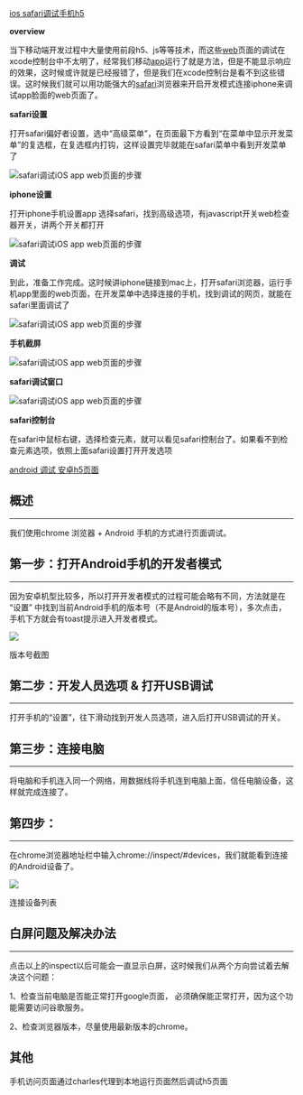 [ios safari调试手机h5](https://www.miaokee.com/406834.html)


**overview**

当下移动端开发过程中大量使用前段h5、js等等技术，而这些[web](https://www.miaokee.com/default/index/url?u=aHR0cDovL3d3dy56enZpcHMuY29tL2FydGljbGUvMTM3MTA5Lmh0bWw=)页面的调试在xcode控制台中不太明了，经常我们移动[app](https://www.miaokee.com/default/index/url?u=aHR0cDovL3d3dy56enZpcHMuY29tL25ld3MvMzE1NzMuaHRtbA==)运行了就是方法，但是不能显示响应的效果，这时候或许就是已经报错了，但是我们在xcode控制台是看不到这些错误。这时候我们就可以用功能强大的[safari](https://www.miaokee.com/default/index/url?u=aHR0cDovL3d3dy56enZpcHMuY29tL2FydGljbGUvMTM0NzcwLmh0bWw=)浏览器来开启开发模式连接iphone来调试app脸面的web页面了。

**safari设置**

打开safari偏好者设置，选中“高级菜单”，在页面最下方看到“在菜单中显示开发菜单”的复选框，在复选框内打钩，这样设置完毕就能在safari菜单中看到开发菜单了

![safari调试iOS app web页面的步骤](https://image.shishitao.com:8440/aHR0cDovL3d3dy56enZpcHMuY29tL3VwbG9hZHMvYWxsaW1nLzIxMDMxOS8xNTFRVTUxOS0wLmpwZw%3D%3D.jpg?w=700&webp=1 "safari调试iOS app web页面的步骤")

**iphone设置**

打开iphone手机设置app 选择safari，找到高级选项，有javascript开关web检查器开关，讲两个开关都打开

![safari调试iOS app web页面的步骤](https://image.shishitao.com:8440/aHR0cDovL3d3dy56enZpcHMuY29tL3VwbG9hZHMvYWxsaW1nLzIxMDMxOS8xNTFRUTVILTEuanBn.jpg?w=700&webp=1 "safari调试iOS app web页面的步骤")

**调试**

到此，准备工作完成。这时候讲iphone链接到mac上，打开safari浏览器，运行手机app里面的web页面，在开发菜单中选择连接的手机，找到调试的网页，就能在safari里面调试了

![safari调试iOS app web页面的步骤](https://image.shishitao.com:8440/aHR0cDovL3d3dy56enZpcHMuY29tL3VwbG9hZHMvYWxsaW1nLzIxMDMxOS8xNTFRVEExLTIuanBn.jpg?w=700&webp=1 "safari调试iOS app web页面的步骤")

**手机截屏**

![safari调试iOS app web页面的步骤](https://image.shishitao.com:8440/aHR0cDovL3d3dy56enZpcHMuY29tL3VwbG9hZHMvYWxsaW1nLzIxMDMxOS8xNTFRUzBKLTMuanBn.jpg?w=700&webp=1 "safari调试iOS app web页面的步骤")

**safari调试窗口**

![safari调试iOS app web页面的步骤](https://image.shishitao.com:8440/aHR0cDovL3d3dy56enZpcHMuY29tL3VwbG9hZHMvYWxsaW1nLzIxMDMxOS8xNTFRVzExMC00LmpwZw%3D%3D.jpg?w=700&webp=1 "safari调试iOS app web页面的步骤")

**safari控制台**

在safari中鼠标右键，选择检查元素，就可以看见safari控制台了。如果看不到检查元素选项，依照上面safari设置打开开发选项


[android 调试 安卓h5页面](https://www.jianshu.com/p/97283384fbed)


## 概述

---

我们使用chrome 浏览器 + Android 手机的方式进行页面调试。

## 第一步：打开Android手机的开发者模式

---

因为安卓机型比较多，所以打开开发者模式的过程可能会略有不同，方法就是在 “设置” 中找到当前Android手机的版本号（不是Android的版本号），多次点击，手机下方就会有toast提示进入开发者模式。

![](//upload-images.jianshu.io/upload_images/19227237-5d85508b607b2e7d.png?imageMogr2/auto-orient/strip|imageView2/2/w/464/format/webp)

版本号截图

## 第二步：开发人员选项 & 打开USB调试

---

打开手机的“设置”，往下滑动找到开发人员选项，进入后打开USB调试的开关。

## 第三步：连接电脑

---

将电脑和手机连入同一个网络，用数据线将手机连到电脑上面，信任电脑设备，这样就完成连接了。

## 第四步：

---

在chrome浏览器地址栏中输入chrome://inspect/#devices，我们就能看到连接的Android设备了。

![](//upload-images.jianshu.io/upload_images/19227237-c9454f4818cc8e70.png?imageMogr2/auto-orient/strip|imageView2/2/w/1100/format/webp)

连接设备列表

## 白屏问题及解决办法

---

点击以上的inspect以后可能会一直显示白屏，这时候我们从两个方向尝试着去解决这个问题：

1、检查当前电脑是否能正常打开google页面， 必须确保能正常打开，因为这个功能需要访问谷歌服务。

2、检查浏览器版本，尽量使用最新版本的chrome。


## 其他

手机访问页面通过charles代理到本地运行页面然后调试h5页面

